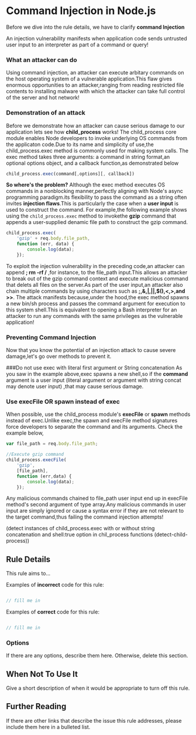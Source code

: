 # Command Injection in Node.js

Before we dive into the rule details, we have to clarify **command Injection**

An injection vulnerability manifests when application code sends untrusted user input to an interpreter as part of a command or query!
### What an attacker can do
Using command injection, an attacker can execute arbitary commands on the host operating system of a vulnerable application.This flaw gives enormous opportunities to an attacker,ranging from reading restricted file contents to installing malware with which the attacker can take full control of the server and hot network!

### Demonstration of an attack
Before we demonstrate how an attacker can cause serious damage to our application lets see how **child_process** works!
The child_process core module enables Node developers to invoke underlying OS commands from the applicaton code.Due to its name and simplicity of use,the child_process.exec method is commonly used for making system calls.
The exec method takes three arguments: a command in string format,an optional options object, and a callback function,as demonstrated below
```javascript
child_process.exec(command[,options][, callback])
```
**So where's the problem?** Although the exec method executes OS commands in a nonblocking manner,perfectly aligning with Node's async programming paradigm.its flexibility to pass the command as a string often invites **injection flaws**.This is particularly the case when a **user input** is used to construct the command.
For example,the following example shows using the ``` child_process.exec ``` method to invokethe **gzip** command that appends a user-supplied denamic file path to construct the gzip command.

```javascript
child_process.exec(
    'gzip' + req.body.file_path,
    function (err, data) {
        console.log(data);
    });
```
To exploit the injection vulnerability in the preceding code,an attacker can append **; rm -rf /** ,for instance, to the file_path input.This allows an attacker to break out of the gzip command context and execute malicious command that delets all files on the server.As part of the user input,an attacker also chain multiple commands by using characters such as **;,&,|,||,$(),<,>,and >>**.
The attack manifests because,under the hood,the exec method spawns a new bin/sh process and passes the command argument for execution to this system shell.This is equivalent to opening a Bash interpreter for an attacker to run any commands with the same privileges as the vulnerable application!

### Preventing Command Injection
Now that you know the potential of an injection attack to cause severe damage,let's go over methods to prevent it.

###Do not use exec with literal first argument or String concatenation
As you saw in the example above,exec spawns a new shell,so if the **command** argument is a user input (literal argument or argument with string concat may denote user input) ,that may cause serious damage.

### Use execFile OR spawn instead of exec
When possible, use the child_process module's **execFile** or **spawn** methods instead of exec.Unlike exec,the spawn and execFile method signatures force developers to separate the command and its arguments.
Check the example below,

```javascript
var file_path = req.body.file_path;

//Execute gzip command
child_process.execFile(
    'gzip',
    [file_path],
    function (err,data) {
        console.log(data);
    });
```
Any malicious commands chained to file_path user input end up in execFile method's second argument of type array.Any malicious commands in user input are simply ignored or cause a syntax error if they are not relevant to the target command,thus failing the command injection attempts!



(detect instances of child_process.exec with or without string concatenation and shell:true option in chil_process functions (detect-child-process))

## Rule Details

This rule aims to...

Examples of **incorrect** code for this rule:

```js

// fill me in

```

Examples of **correct** code for this rule:

```js

// fill me in

```

### Options

If there are any options, describe them here. Otherwise, delete this section.

## When Not To Use It

Give a short description of when it would be appropriate to turn off this rule.

## Further Reading

If there are other links that describe the issue this rule addresses, please include them here in a bulleted list.

